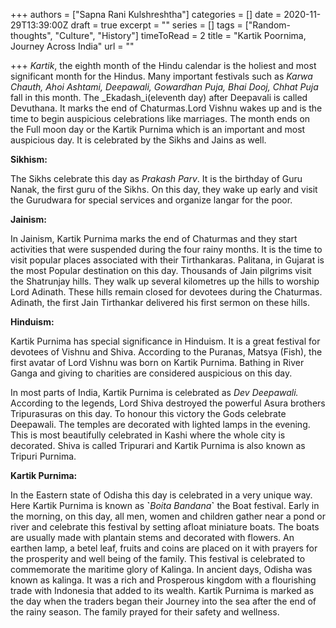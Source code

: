 +++
authors = ["Sapna Rani Kulshreshtha"]
categories = []
date = 2020-11-29T13:39:00Z
draft = true
excerpt = ""
series = []
tags = ["Random-thoughts", "Culture", "History"]
timeToRead = 2
title = "Kartik Poornima, Journey Across India"
url = ""

+++
_Kartik_, the eighth month of the Hindu calendar is the holiest and most significant month for the Hindus. Many important festivals such as _Karwa Chauth, Ahoi Ashtami, Deepawali, Gowardhan Puja, Bhai Dooj, Chhat Puja_ fall in this month. The _Ekadash_i(eleventh day) after Deepavali is called Devuthana. It marks the end of Chaturmas.Lord Vishnu wakes up and is the time to begin auspicious celebrations like marriages. The month ends on the Full moon day or the Kartik Purnima which is an important and most auspicious day. It is celebrated by the Sikhs and Jains as well.

**Sikhism:**

The Sikhs celebrate this day as _Prakash Parv_. It is the birthday of Guru Nanak, the first guru of the Sikhs. On this day, they wake up early and visit the Gurudwara for special services and organize langar for the poor.

**Jainism:**

In Jainism, Kartik Purnima marks the end of Chaturmas and they start activities that were suspended during the four rainy months. It is the time to visit popular places associated with their Tirthankaras. Palitana, in Gujarat is the most Popular destination on this day. Thousands of Jain pilgrims visit the Shatrunjay hills. They walk up several kilometres up the hills to worship Lord Adinath. These hills remain closed for devotees during the Chaturmas. Adinath, the first Jain Tirthankar delivered his first sermon on these hills.

**Hinduism:**

Kartik Purnima has special significance in Hinduism. It is a great festival for devotees of Vishnu and Shiva. According to the Puranas, Matsya (Fish), the first avatar of Lord Vishnu was born on Kartik Purnima. Bathing in River Ganga and giving to charities are considered auspicious on this day.

In most parts of India, Kartik Purnima is celebrated as _Dev Deepawali._ According to the legends, Lord Shiva destroyed the powerful Asura brothers Tripurasuras on this day. To honour this victory the Gods celebrate Deepawali. The temples are decorated with lighted lamps in the evening. This is most beautifully celebrated in Kashi where the whole city is decorated. Shiva is called Tripurari and Kartik Purnima is also known as Tripuri Purnima.

**Kartik Purnima:**

In the Eastern state of Odisha this day is celebrated in a very unique way. Here Kartik Purnima is known as **\`**_Boita Bandana_**\`** the Boat festival. Early in the morning, on this day, all men, women and children gather near a pond or river and celebrate this festival by setting afloat miniature boats. The boats are usually made with plantain stems and decorated with flowers. An earthen lamp, a betel leaf, fruits and coins are placed on it with prayers for the prosperity and well being of the family. This festival is celebrated to commemorate the maritime glory of Kalinga. In ancient days, Odisha was known as kalinga. It was a rich and Prosperous kingdom with a flourishing trade with Indonesia that added to its wealth. Kartik Purnima is marked as the day when the traders began their Journey into the sea after the end of the rainy season. The family prayed for their safety and wellness.